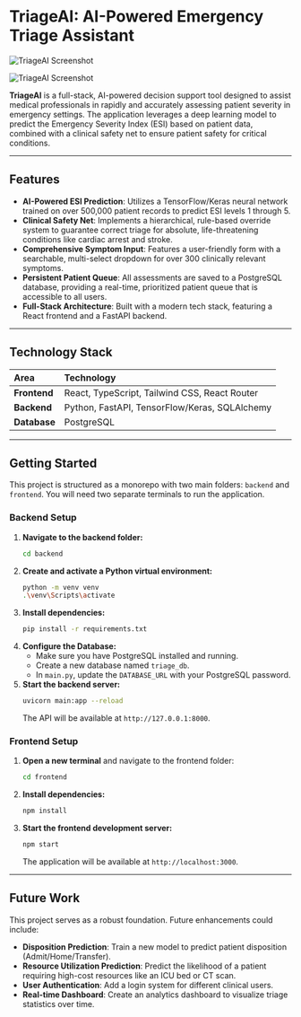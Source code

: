 # TriageAI: AI-Powered Emergency Triage Assistant

![TriageAI Screenshot]([https://i.imgur.com/your-screenshot-url.png](https://github.com/AtharvaVichare/TriageAI/blob/main/Capture.PNG))


![TriageAI Screenshot]([https://github.com/your-username/your-repo-name/blob/main/triage-ai-screenshot.png?raw=true](https://github.com/AtharvaVichare/TriageAI/blob/main/Capture1.PNG))

**TriageAI** is a full-stack, AI-powered decision support tool designed to assist medical professionals in rapidly and accurately assessing patient severity in emergency settings. The application leverages a deep learning model to predict the Emergency Severity Index (ESI) based on patient data, combined with a clinical safety net to ensure patient safety for critical conditions.

---

## Features

- **AI-Powered ESI Prediction**: Utilizes a TensorFlow/Keras neural network trained on over 500,000 patient records to predict ESI levels 1 through 5.
- **Clinical Safety Net**: Implements a hierarchical, rule-based override system to guarantee correct triage for absolute, life-threatening conditions like cardiac arrest and stroke.
- **Comprehensive Symptom Input**: Features a user-friendly form with a searchable, multi-select dropdown for over 300 clinically relevant symptoms.
- **Persistent Patient Queue**: All assessments are saved to a PostgreSQL database, providing a real-time, prioritized patient queue that is accessible to all users.
- **Full-Stack Architecture**: Built with a modern tech stack, featuring a React frontend and a FastAPI backend.

---

## Technology Stack

| Area       | Technology                                    |
| :--------- | :-------------------------------------------- |
| **Frontend** | React, TypeScript, Tailwind CSS, React Router |
| **Backend** | Python, FastAPI, TensorFlow/Keras, SQLAlchemy |
| **Database** | PostgreSQL                                    |

---

## Getting Started

This project is structured as a monorepo with two main folders: `backend` and `frontend`. You will need two separate terminals to run the application.

### Backend Setup

1.  **Navigate to the backend folder:**
    ```bash
    cd backend
    ```
2.  **Create and activate a Python virtual environment:**
    ```bash
    python -m venv venv
    .\venv\Scripts\activate
    ```
3.  **Install dependencies:**
    ```bash
    pip install -r requirements.txt
    ```
4.  **Configure the Database:**
    - Make sure you have PostgreSQL installed and running.
    - Create a new database named `triage_db`.
    - In `main.py`, update the `DATABASE_URL` with your PostgreSQL password.
5.  **Start the backend server:**
    ```bash
    uvicorn main:app --reload
    ```
    The API will be available at `http://127.0.0.1:8000`.

### Frontend Setup

1.  **Open a new terminal** and navigate to the frontend folder:
    ```bash
    cd frontend
    ```
2.  **Install dependencies:**
    ```bash
    npm install
    ```
3.  **Start the frontend development server:**
    ```bash
    npm start
    ```
    The application will be available at `http://localhost:3000`.

---

## Future Work

This project serves as a robust foundation. Future enhancements could include:

- **Disposition Prediction**: Train a new model to predict patient disposition (Admit/Home/Transfer).
- **Resource Utilization Prediction**: Predict the likelihood of a patient requiring high-cost resources like an ICU bed or CT scan.
- **User Authentication**: Add a login system for different clinical users.
- **Real-time Dashboard**: Create an analytics dashboard to visualize triage statistics over time.
